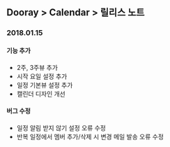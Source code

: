 ## Dooray > Calendar > 릴리스 노트

### 2018.01.15
#### 기능 추가
  * 2주, 3주뷰 추가
  * 시작 요일 설정 추가
  * 일정 기본뷰 설정 추가
  * 캘린더 디자인 개선
#### 버그 수정
  * 일정 알림 받지 않기 설정 오류 수정
  * 반복 일정에서 멤버 추가/삭제 시 변경 메일 발송 오류 수정
